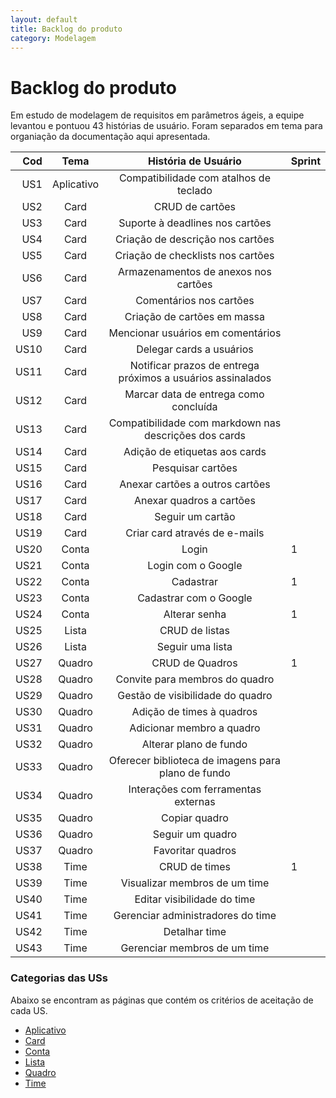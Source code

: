 ```yaml
---
layout: default
title: Backlog do produto
category: Modelagem
---
```

# Backlog do produto

Em estudo de modelagem de requisitos em parâmetros ágeis, a equipe levantou e pontuou 43 histórias de usuário.
Foram separados em tema para organiação da documentação aqui apresentada.

| Cod | Tema | História de Usuário | Sprint |
|  -----: | :------: | :-----: | :----- |
|  US1 | Aplicativo | Compatibilidade com atalhos de teclado | |
|  US2 | Card | CRUD de cartões | |
|  US3 | Card | Suporte à deadlines nos cartões | |
|  US4 | Card | Criação de descrição nos cartões | |
|  US5 | Card | Criação de checklists nos cartões | |
|  US6 | Card | Armazenamentos de anexos nos cartões | |
|  US7 | Card | Comentários nos cartões | |
|  US8 | Card | Criação de cartões em massa | |
|  US9 | Card | Mencionar usuários em comentários | |
|  US10 | Card | Delegar cards a usuários | |
|  US11 | Card | Notificar prazos de entrega próximos a usuários assinalados | |
|  US12 | Card | Marcar data de entrega como concluída | |
|  US13 | Card | Compatibilidade com markdown nas descrições dos cards | |
|  US14 | Card | Adição de etiquetas aos cards | |
|  US15 | Card | Pesquisar cartões | |
|  US16 | Card | Anexar cartões a outros cartões | |
|  US17 | Card | Anexar quadros a cartões | |
|  US18 | Card | Seguir um cartão | |
|  US19 | Card | Criar card através de e-mails | |
|  US20 | Conta | Login | 1 |
|  US21 | Conta | Login com o Google | |
|  US22 | Conta | Cadastrar | 1 |
|  US23 | Conta | Cadastrar com o Google | |
|  US24 | Conta | Alterar senha | 1 |
|  US25 | Lista | CRUD de listas | |
|  US26 | Lista | Seguir uma lista | |
|  US27 | Quadro | CRUD de Quadros | 1 |
|  US28 | Quadro | Convite para membros do quadro | |
|  US29 | Quadro | Gestão de visibilidade do quadro | |
|  US30 | Quadro | Adição de times à quadros | |
|  US31 | Quadro | Adicionar membro a quadro | |
|  US32 | Quadro | Alterar plano de fundo | |
|  US33 | Quadro | Oferecer biblioteca de imagens para plano de fundo | |
|  US34 | Quadro | Interações com ferramentas externas | |
|  US35 | Quadro | Copiar quadro | |
|  US36 | Quadro | Seguir um quadro | |
|  US37 | Quadro | Favoritar quadros | |
|  US38 | Time | CRUD de times | 1 |
|  US39 | Time | Visualizar membros de um time | |
|  US40 | Time | Editar visibilidade do time | |
|  US41 | Time | Gerenciar administradores do time | |
|  US42 | Time | Detalhar time | |
|  US43 | Time | Gerenciar membros de um time | |

### Categorias das USs

Abaixo se encontram as páginas que contém os critérios de aceitação de cada US.

- [Aplicativo](tema%20aplicativo.html)
- [Card](tema%20card.html)
- [Conta](tema%20conta.html)
- [Lista](tema%20lista.html)
- [Quadro](tema%20quadro.html)
- [Time](tema%20time.html)
